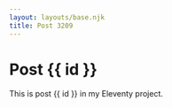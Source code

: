 ```yaml
---
layout: layouts/base.njk
title: Post 3209
---
```


# Post {{ id }}

This is post {{ id }} in my Eleventy project.

